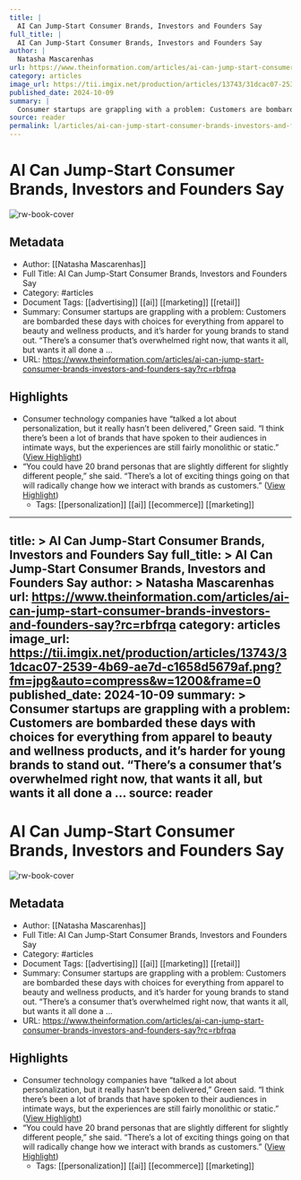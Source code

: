 ```yaml
---
title: |
  AI Can Jump-Start Consumer Brands, Investors and Founders Say
full_title: |
  AI Can Jump-Start Consumer Brands, Investors and Founders Say
author: |
  Natasha Mascarenhas
url: https://www.theinformation.com/articles/ai-can-jump-start-consumer-brands-investors-and-founders-say?rc=rbfrqa
category: articles
image_url: https://tii.imgix.net/production/articles/13743/31dcac07-2539-4b69-ae7d-c1658d5679af.png?fm=jpg&auto=compress&w=1200&frame=0
published_date: 2024-10-09
summary: |
  Consumer startups are grappling with a problem: Customers are bombarded these days with choices for everything from apparel to beauty and wellness products, and it’s harder for young brands to stand out. “There’s a consumer that’s overwhelmed right now, that wants it all, but wants it all done a ...
source: reader
permalink: l/articles/ai-can-jump-start-consumer-brands-investors-and-founders-say
---
```

# AI Can Jump-Start Consumer Brands, Investors and Founders Say

![rw-book-cover](https://tii.imgix.net/production/articles/13743/31dcac07-2539-4b69-ae7d-c1658d5679af.png?fm=jpg&auto=compress&w=1200&frame=0)

## Metadata
- Author: [[Natasha Mascarenhas]]
- Full Title: AI Can Jump-Start Consumer Brands, Investors and Founders Say
- Category: #articles
- Document Tags: [[advertising]] [[ai]] [[marketing]] [[retail]] 
- Summary: Consumer startups are grappling with a problem: Customers are bombarded these days with choices for everything from apparel to beauty and wellness products, and it’s harder for young brands to stand out. “There’s a consumer that’s overwhelmed right now, that wants it all, but wants it all done a ...
- URL: https://www.theinformation.com/articles/ai-can-jump-start-consumer-brands-investors-and-founders-say?rc=rbfrqa

## Highlights
- Consumer technology companies have “talked a lot about personalization, but it really hasn’t been delivered,” Green said. “I think there’s been a lot of brands that have spoken to their audiences in intimate ways, but the experiences are still fairly monolithic or static.” ([View Highlight](https://read.readwise.io/read/01ja539de1atkdk49t8ztvxba8))
- “You could have 20 brand personas that are slightly different for slightly different people,” she said. “There’s a lot of exciting things going on that will radically change how we interact with brands as customers.” ([View Highlight](https://read.readwise.io/read/01ja53a9m8q2m1ghz1pp41b907))
    - Tags: [[personalization]] [[ai]] [[ecommerce]] [[marketing]] 


---
title: >
  AI Can Jump-Start Consumer Brands, Investors and Founders Say
full_title: >
  AI Can Jump-Start Consumer Brands, Investors and Founders Say
author: >
  Natasha Mascarenhas
url: https://www.theinformation.com/articles/ai-can-jump-start-consumer-brands-investors-and-founders-say?rc=rbfrqa
category: articles
image_url: https://tii.imgix.net/production/articles/13743/31dcac07-2539-4b69-ae7d-c1658d5679af.png?fm=jpg&auto=compress&w=1200&frame=0
published_date: 2024-10-09
summary: >
  Consumer startups are grappling with a problem: Customers are bombarded these days with choices for everything from apparel to beauty and wellness products, and it’s harder for young brands to stand out. “There’s a consumer that’s overwhelmed right now, that wants it all, but wants it all done a ...
source: reader
---
# AI Can Jump-Start Consumer Brands, Investors and Founders Say

![rw-book-cover](https://tii.imgix.net/production/articles/13743/31dcac07-2539-4b69-ae7d-c1658d5679af.png?fm=jpg&auto=compress&w=1200&frame=0)

## Metadata
- Author: [[Natasha Mascarenhas]]
- Full Title: AI Can Jump-Start Consumer Brands, Investors and Founders Say
- Category: #articles
- Document Tags: [[advertising]] [[ai]] [[marketing]] [[retail]] 
- Summary: Consumer startups are grappling with a problem: Customers are bombarded these days with choices for everything from apparel to beauty and wellness products, and it’s harder for young brands to stand out. “There’s a consumer that’s overwhelmed right now, that wants it all, but wants it all done a ...
- URL: https://www.theinformation.com/articles/ai-can-jump-start-consumer-brands-investors-and-founders-say?rc=rbfrqa

## Highlights
- Consumer technology companies have “talked a lot about personalization, but it really hasn’t been delivered,” Green said. “I think there’s been a lot of brands that have spoken to their audiences in intimate ways, but the experiences are still fairly monolithic or static.” ([View Highlight](https://read.readwise.io/read/01ja539de1atkdk49t8ztvxba8))
- “You could have 20 brand personas that are slightly different for slightly different people,” she said. “There’s a lot of exciting things going on that will radically change how we interact with brands as customers.” ([View Highlight](https://read.readwise.io/read/01ja53a9m8q2m1ghz1pp41b907))
    - Tags: [[personalization]] [[ai]] [[ecommerce]] [[marketing]] 



